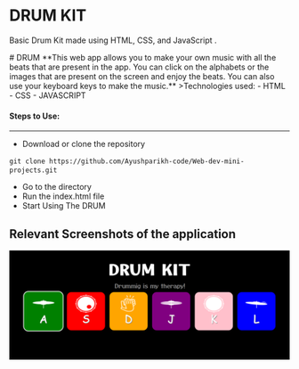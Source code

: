 <h1>DRUM KIT</h1>

<p>Basic Drum Kit made using HTML, CSS, and JavaScript .</p>
# DRUM
**This web app allows you to make your own music with all the beats that are present in the app. You can click on the alphabets or the images that are present on the screen and enjoy the beats. You can also use your keyboard keys to make the music.**
>Technologies used:
- HTML
- CSS
- JAVASCRIPT

#### Steps to Use:

---

- Download or clone the repository

```
git clone https://github.com/Ayushparikh-code/Web-dev-mini-projects.git
```

- Go to the directory
- Run the index.html file
- Start Using The DRUM
## Relevant Screenshots of the application

![drum](images/drumkit.PNG)
